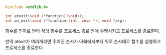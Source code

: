 ```c
#include <stdlib.h>

int atexit(void (*function)(void));
int on_exit(void (*function)(int, void *), void *arg);
```

함수를 인자로 받아
해당 함수를 프로세스 종료 전에 실행시키고
프로세스를 종료한다.

만약 atexit가 여러개라면 주어진 순서가 
아래에서부터 위로 순서대로 함수를 실행하고 프로세스를 종료한다.